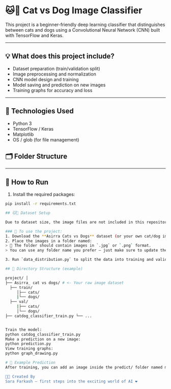 # 🐱🐶 Cat vs Dog Image Classifier
This project is a beginner-friendly deep learning classifier that distinguishes between cats and dogs using a Convolutional Neural Network (CNN) built with TensorFlow and Keras.

---

## 💡 What does this project include?

- Dataset preparation (train/validation split)
- Image preprocessing and normalization
- CNN model design and training
- Model saving and prediction on new images
- Training graphs for accuracy and loss

---

## 🧠 Technologies Used

- Python 3
- TensorFlow / Keras
- Matplotlib
- OS / glob (for file management)

## 🗂️ Folder Structure

---

## 🚀 How to Run

1. Install the required packages:

```bash
pip install -r requirements.txt

## 🐱🐶 Dataset Setup

Due to dataset size, the image files are not included in this repository.

### 🔽 To use the project:
1. Download the **Asirra Cats vs Dogs** dataset (or your own cat/dog image dataset).
2. Place the images in a folder named:
> 📁 The folder should contain images in `.jpg` or `.png` format.  
> You can use any folder name you prefer — just make sure to update the path in the script.

3. Run `data_distribution.py` to split the data into training and validation folders.

## 📁 Directory Structure (example)

project/ │
├── Asirra_ cat vs dogs/ # <- Your raw image dataset
  ├── train/
     │├── cats/
     |└── dogs/
  ├── val/
     |├── cats/
     │└── dogs/
├── catdog_classifier_train.py └── ...


Train the model:
python catdog_classifier_train.py
Make a prediction on a new image:
python prediction.py
View training graphs:
python graph_drawing.py

# 📸 Example Prediction
After training, you can add an image inside the predict/ folder named my_test_image.jpg, and run the prediction script to see whether it's a cat or a dog 🐾

👩‍💻 Created By
Sara Farkash – first steps into the exciting world of AI ❤️
